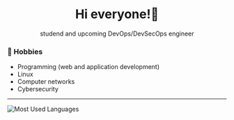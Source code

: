 <div align="center">
  <h1><strong>Hi everyone!👋</strong></h1>
  <p>studend and upcoming DevOps/DevSecOps engineer</p>
</div>


### 🎯 Hobbies 
- Programming (web and application development)
- Linux
- Computer networks 
- Cybersecurity

---
  <img src="https://github-readme-stats.vercel.app/api/top-langs/?username=cyweee&layout=compact&theme=dark" alt="Most Used Languages">